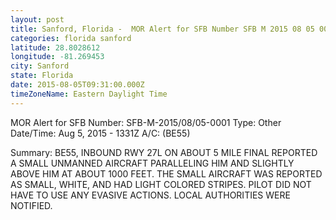 ```yaml
---
layout: post
title: Sanford, Florida -  MOR Alert for SFB Number SFB M 2015 08 05 0001 Type Other Date
categories: florida sanford
latitude: 28.8028612
longitude: -81.269453
city: Sanford
state: Florida
date: 2015-08-05T09:31:00.000Z
timeZoneName: Eastern Daylight Time
---
```













MOR Alert for SFB
Number: SFB-M-2015/08/05-0001
Type: Other
Date/Time: Aug 5, 2015 - 1331Z
A/C: (BE55)

Summary: BE55, INBOUND RWY 27L ON ABOUT 5 MILE FINAL REPORTED A SMALL UNMANNED AIRCRAFT PARALLELING HIM AND SLIGHTLY ABOVE HIM AT ABOUT 1000 FEET. THE SMALL AIRCRAFT WAS REPORTED AS SMALL, WHITE, AND HAD LIGHT COLORED STRIPES. PILOT DID NOT HAVE TO USE ANY EVASIVE ACTIONS. LOCAL AUTHORITIES WERE NOTIFIED.
